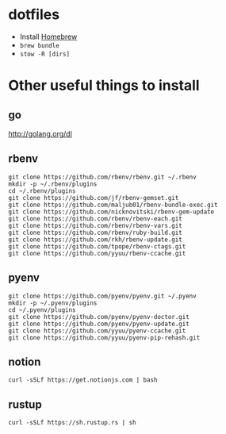 dotfiles
========

- Install [Homebrew](https://brew.sh/)
- `brew bundle`
- `stow -R [dirs]`

# Other useful things to install

## go

http://golang.org/dl

## rbenv

```
git clone https://github.com/rbenv/rbenv.git ~/.rbenv
mkdir -p ~/.rbenv/plugins
cd ~/.rbenv/plugins
git clone https://github.com/jf/rbenv-gemset.git
git clone https://github.com/maljub01/rbenv-bundle-exec.git
git clone https://github.com/nicknovitski/rbenv-gem-update
git clone https://github.com/rbenv/rbenv-each.git
git clone https://github.com/rbenv/rbenv-vars.git
git clone https://github.com/rbenv/ruby-build.git
git clone https://github.com/rkh/rbenv-update.git
git clone https://github.com/tpope/rbenv-ctags.git
git clone https://github.com/yyuu/rbenv-ccache.git
```

## pyenv

```
git clone https://github.com/pyenv/pyenv.git ~/.pyenv
mkdir -p ~/.pyenv/plugins
cd ~/.pyenv/plugins
git clone https://github.com/pyenv/pyenv-doctor.git
git clone https://github.com/pyenv/pyenv-update.git
git clone https://github.com/yyuu/pyenv-ccache.git
git clone https://github.com/yyuu/pyenv-pip-rehash.git
```

## notion

```
curl -sSLf https://get.notionjs.com | bash
```

## rustup

```
curl -sSLf https://sh.rustup.rs | sh
```
